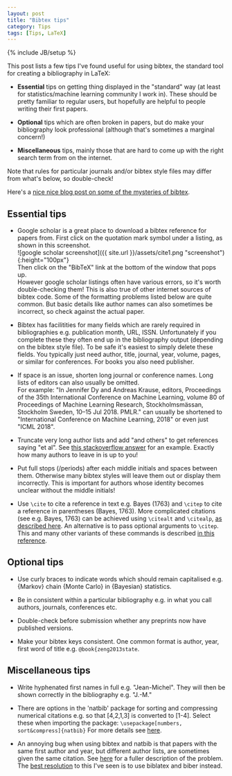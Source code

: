 ```yaml
---
layout: post
title: "Bibtex tips"
category: Tips
tags: [Tips, LaTeX]
---
```

{% include JB/setup %}

This post lists a few tips I've found useful for using bibtex,
the standard tool for creating a bibliography in LaTeX:

* **Essential** tips on getting thing displayed in the "standard" way (at least for
statistics/machine learning community I work in). These should be pretty familiar to
regular users, but hopefully are helpful to people writing their first papers.

* **Optional** tips which are often broken in papers, but do make your bibliography look professional
(although that's sometimes a marginal concern!)

* **Miscellaneous** tips, mainly those that are hard to come up with the right search term from on the internet.

Note that rules for particular journals and/or bibtex style files may differ from what's below,
so double-check!

Here's a [nice nice blog post on some of the mysteries of bibtex](https://serialmentor.com/blog/2015/10/2/Bibtex).

## Essential tips

* Google scholar is a great place to download a bibtex reference for papers from.
First click on the quotation mark symbol under a listing, as shown in this screenshot.  
![google scholar screenshot]({{ site.url }}/assets/cite1.png "screenshot"){:height="100px"}  
Then click on the "BibTeX" link at the bottom of the window that pops up.  
However google scholar listings often have various errors, so it's worth double-checking them!
This is also true of other internet sources of bibtex code.
Some of the formatting problems listed below are quite common.
But basic details like author names can also sometimes be incorrect,
so check against the actual paper.

* Bibtex has facilitities for many fields which are rarely required in bibliographies
e.g. publication month, URL, ISSN.
Unfortunately if you complete these they often end up in the bibliography output (depending on the bibtex style file).
To be safe it's easiest to simply delete these fields.
You typically just need author, title, journal, year, volume, pages,
or similar for conferences.
For books you also need publisher.

* If space is an issue, shorten long journal or conference names.
Long lists of editors can also usually be omitted.  
For example:
"In Jennifer Dy and Andreas Krause, editors, Proceedings of the 35th International Conference on Machine Learning, volume 80 of Proceedings of Machine Learning Research, 
Stockholmsmässan, Stockholm Sweden, 10–15 Jul 2018. PMLR."
can usually be shortened to "International Conference on Machine Learning, 2018" or even just "ICML 2018".

* Truncate very long author lists and add "and others" to get references saying "et al".
See [this stackoverflow answer](https://tex.stackexchange.com/a/123607) for an example.
Exactly how many authors to leave in is up to you!

* Put full stops (/periods) after each middle initials and spaces between them.
Otherwise many bibtex styles will leave them out or display them incorrectly.
This is important for authors whose identity becomes unclear without the middle initials!

* Use `\cite` to cite a reference in text e.g. Bayes (1763) and `\citep` to cite a reference in parentheses (Bayes, 1763).
More complicated citations (see e.g. Bayes, 1763) can be achieved using `\citealt` and `\citealp`, [as described here](https://tex.stackexchange.com/a/102549).
An alternative is to pass optional arguments to `\citep`.
This and many other variants of these commands is described [in this reference](http://merkel.texture.rocks/Latex/natbib.php).

## Optional tips

* Use curly braces to indicate words which should remain capitalised
e.g. {Markov} chain {Monte Carlo} in {Bayesian} statistics.

* Be in consistent within a particular bibliography
e.g. in what you call authors, journals, conferences etc.

* Double-check before submission whether any preprints now have published versions.

* Make your bibtex keys consistent.
One common format is author, year, first word of title e.g. `@book{zeng2013state`.

## Miscellaneous tips

* Write hyphenated first names in full e.g. "Jean-Michel".
They will then be shown correctly in the bibliography e.g. "J.-M."

* There are options in the 'natbib' package for sorting and compressing numerical citations
e.g. so that [4,2,1,3] is converted to [1-4].
Select these when importing the package: `\usepackage[numbers, sort&compress]{natbib}`
For more details see [here](https://texfaq.org/FAQ-citesort).

* An annoying bug when using bibtex and natbib is that papers with the same first author and year, but different author lists, are sometimes given the same citation.
See [here](https://tex.stackexchange.com/q/310628) for a fuller description of the problem.
The [best resolution](https://tex.stackexchange.com/a/84982) to this I've seen is to use biblatex and biber instead.